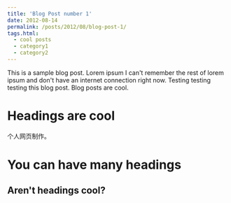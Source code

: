 ```yaml
---
title: 'Blog Post number 1'
date: 2012-08-14
permalink: /posts/2012/08/blog-post-1/
tags.html:
  - cool posts
  - category1
  - category2
---
```


This is a sample blog post. Lorem ipsum I can't remember the rest of lorem ipsum and don't have an internet connection right now. Testing testing testing this blog post. Blog posts are cool.

Headings are cool
======

个人网页制作。

You can have many headings
======

Aren't headings cool?
------
